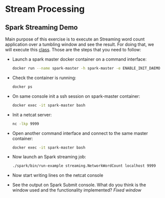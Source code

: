 # Stream Processing

## Spark Streaming Demo

Main purpose of this exercise is to execute an Streaming word count application over a tumbling window and see the result. For doing that, we will execute this [class](https://github.com/apache/spark/blob/master/examples/src/main/scala/org/apache/spark/examples/streaming/NetworkWordCount.scala). Those are the steps that you need to follow:

* Launch a spark master docker container on a command interface:

    ```sh
    docker run --name spark-master -h spark-master -e ENABLE_INIT_DAEMON=false -d bde2020/spark-master:2.4.5-hadoop2.7
    ```

* Check the container is running:

    ```sh
    docker ps
    ```

* On same console init a ssh session on spark-master container:

    ```sh
    docker exec -it spark-master bash
    ```
    
* Init a netcat server:

    ```sh
    nc -lkp 9999
    ```

* Open another command interface and connect to the same master container:

    ```sh
    docker exec -it spark-master bash
    ```

* Now launch an Spark streaming job:

    ```sh
    ./spark/bin/run-example streaming.NetworkWordCount localhost 9999
    ```

* Now start writing lines on the netcat console

* See the output on Spark Submit console. What do you think is the window used and the functionality implemented? *Fixed window*
